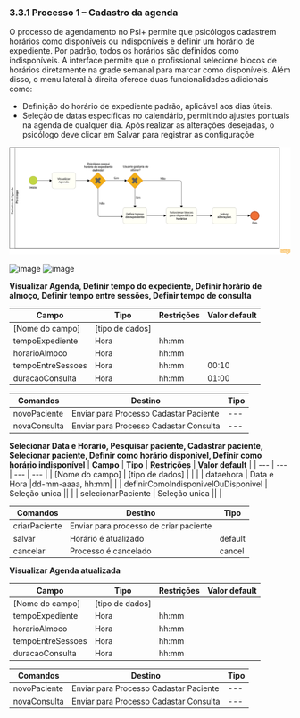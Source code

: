 ### 3.3.1 Processo 1 – Cadastro da agenda
O processo de agendamento no Psi+ permite que psicólogos cadastrem horários como disponíveis ou indisponíveis e definir um horário de expediente. Por padrão, todos os horários são definidos como indisponíveis. A interface permite que o profissional selecione blocos de horários diretamente na grade semanal para marcar como disponíveis. Além disso, o menu lateral à direita oferece duas funcionalidades adicionais como:
- Definição do horário de expediente padrão, aplicável aos dias úteis.
- Seleção de datas específicas no calendário, permitindo ajustes pontuais na agenda de qualquer dia.
Após realizar as alterações desejadas, o psicólogo deve clicar em Salvar para registrar as configuraçõe

![Modelo BPMN agendamento](images/Cadastro-da-Agenda-Diagram.png)

![image]()
![image]()



**Visualizar Agenda, Definir tempo do expediente, Definir horário de almoço, Definir tempo entre sessões, Definir tempo de consulta**

| **Campo**       | **Tipo**         | **Restrições** | **Valor default** |
| ---             | ---              | ---            | ---               |
| [Nome do campo] | [tipo de dados]  |                |                   |
| tempoExpediente       | Hora      |hh:mm|                   |
| horarioAlmoco       | Hora      |hh:mm|                   |
| tempoEntreSessoes       | Hora      |hh:mm|00:10        |
| duracaoConsulta       | Hora      |hh:mm|01:00        |

| **Comandos**         |  **Destino**                   | **Tipo**          |
| ---                  | ---                            | ---               |
| novoPaciente                | Enviar para Processo Cadastar Paciente| ---               |
| novaConsulta                | Enviar para Processo Cadastar Consulta| ---               |


**Selecionar Data e Horario, Pesquisar paciente, Cadastrar paciente, Selecionar paciente, Definir como horário disponível, Definir como horário indisponível**
| **Campo**       | **Tipo**         | **Restrições** | **Valor default** |
| ---             | ---              | ---            | ---               |
| [Nome do campo] | [tipo de dados]  |                |                   |
| dataehora       | Data e Hora      |dd-mm-aaaa, hh:mm|                   |
| definirComoIndisponivelOuDisponivel       | Seleção unica      ||                   |
| selecionarPaciente       | Seleção unica      ||                   |


| **Comandos**         |  **Destino**                   | **Tipo**          |
| ---                  | ---                            | ---               |
| criarPaciente       | Enviar para processo de criar paciente      ||                   |
| salvar | Horário é atualizado | default|
| cancelar| Processo é cancelado |cancel|


**Visualizar Agenda atualizada**

| **Campo**       | **Tipo**         | **Restrições** | **Valor default** |
| ---             | ---              | ---            | ---               |
| [Nome do campo] | [tipo de dados]  |                |                   |
| tempoExpediente       | Hora      |hh:mm|                   |
| horarioAlmoco       | Hora      |hh:mm|                   |
| tempoEntreSessoes       | Hora      |hh:mm|                   |
| duracaoConsulta       | Hora      |hh:mm|                   |

| **Comandos**         |  **Destino**                   | **Tipo**          |
| ---                  | ---                            | ---               |
| novoPaciente                | Enviar para Processo Cadastar Paciente| ---               |
| novaConsulta                | Enviar para Processo Cadastar Consulta| ---               |

